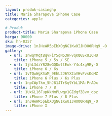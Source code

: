 ```yaml
---
layout: produk-casinghp
title: Maria Sharapova iPhone Case
categories: apple

# Produk
product-title: Maria Sharapova iPhone Case
harga: 90000
sku: hn-0357
image-drive: 1nJHeWR5pEbXOgNG1Kw0IJHOO0RHq9_-O
gallery:
  - url: 1nwqYMqtBqvFiY5qN53WFvqKQGSxUICHU
    title: iPhone 5 / 5s / SE
  - url: 1jhL3dzYB28wGQDwttEwk-Y4c4xg9Ey-O
    title: iPhone 6 / 6s
  - url: 1vTQwWgXSaM_9EhL2J6YX2aVHvPvsKqMZ
    title: iPhone 6 Plus / 6s Plus
  - url: 1npCWp7km_5hJ81JTrSq9YbL1MA-PrADx
    title: iPhone 7 / 8
  - url: 1UxGL16FupKkNmPLwqy1GZdgfZ8vv_dpz
    title: iPhone 7 Plus / 8 Plus
  - url: 1nJHeWR5pEbXOgNG1Kw0IJHOO0RHq9_-O
    title: iPhone X
---
```

